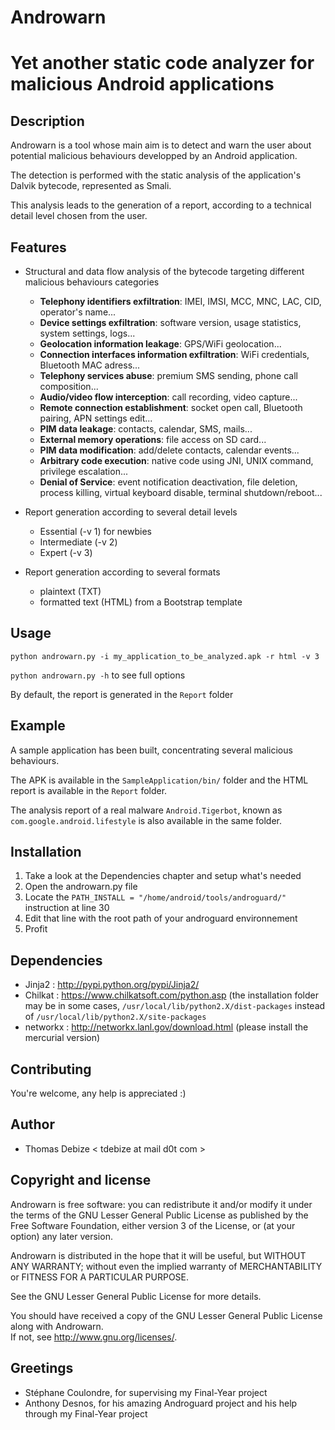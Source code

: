 Androwarn
=========
Yet another static code analyzer for malicious Android applications
====================================================

Description
-----------
Androwarn is a tool whose main aim is to detect and warn the user about potential malicious behaviours developped by an Android application.

The detection is performed with the static analysis of the application's Dalvik bytecode, represented as Smali.

This analysis leads to the generation of a report, according to a technical detail level chosen from the user.


Features
--------
* Structural and data flow analysis of the bytecode targeting different malicious behaviours categories
	+ **Telephony identifiers exfiltration**: IMEI, IMSI, MCC, MNC, LAC, CID, operator's name...
	+ **Device settings exfiltration**: software version, usage statistics, system settings, logs...
	+ **Geolocation information leakage**: GPS/WiFi geolocation...
	+ **Connection interfaces information exfiltration**: WiFi credentials, Bluetooth MAC adress...
	+ **Telephony services abuse**: premium SMS sending, phone call composition...
	+ **Audio/video flow interception**: call recording, video capture...
	+ **Remote connection establishment**: socket open call, Bluetooth pairing, APN settings edit...
	+ **PIM data leakage**: contacts, calendar, SMS, mails...
	+ **External memory operations**: file access on SD card...
	+ **PIM data modification**: add/delete contacts, calendar events...
	+ **Arbitrary code execution**: native code using JNI, UNIX command, privilege escalation...
	+ **Denial of Service**: event notification deactivation, file deletion, process killing, virtual keyboard disable, terminal shutdown/reboot...


* Report generation according to several detail levels
	- Essential (-v 1) for newbies
	- Intermediate (-v 2)
	- Expert (-v 3)

* Report generation according to several formats
	- plaintext (TXT)
	- formatted text (HTML) from a Bootstrap template


Usage
-----
```
python androwarn.py -i my_application_to_be_analyzed.apk -r html -v 3
```
```python androwarn.py -h``` to see full options

By default, the report is generated in the `Report` folder

Example
-------
A sample application has been built, concentrating several malicious behaviours.

The APK is available in the `SampleApplication/bin/` folder and the HTML report is available in the `Report` folder.

The analysis report of a real malware `Android.Tigerbot`, known as `com.google.android.lifestyle` is also available in the same folder.


Installation
------------
1. Take a look at the Dependencies chapter and setup what's needed
2. Open the androwarn.py file
3. Locate the `PATH_INSTALL = "/home/android/tools/androguard/"` instruction at line 30
4. Edit that line with the root path of your androguard environnement
5. Profit


Dependencies
------------
* Jinja2 : http://pypi.python.org/pypi/Jinja2/
* Chilkat : https://www.chilkatsoft.com/python.asp 
(the installation folder may be in some cases, `/usr/local/lib/python2.X/dist-packages` instead of `/usr/local/lib/python2.X/site-packages`
* networkx : http://networkx.lanl.gov/download.html (please install the mercurial version)

Contributing
-------------
You're welcome, any help is appreciated :)


Author
------
* Thomas Debize < tdebize at mail d0t com >


Copyright and license
---------------------
Androwarn is free software: you can redistribute it and/or modify it under the terms of the GNU Lesser General Public License as published by the Free Software Foundation, either version 3 of the License, or (at your option) any later version.

Androwarn is distributed in the hope that it will be useful, but WITHOUT ANY WARRANTY; without even the implied warranty of MERCHANTABILITY or FITNESS FOR A PARTICULAR PURPOSE. 

See the GNU Lesser General Public License for more details.

You should have received a copy of the GNU Lesser General Public License along with Androwarn.  
If not, see http://www.gnu.org/licenses/.

Greetings
-------------
* Stéphane Coulondre, for supervising my Final-Year project
* Anthony Desnos, for his amazing Androguard project and his help through my Final-Year project
